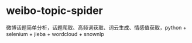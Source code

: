 # weibo-topic-spider
微博话题简单分析，话题爬取、高频词获取、词云生成、情感值获取，python + selenium + jieba + wordcloud + snownlp
